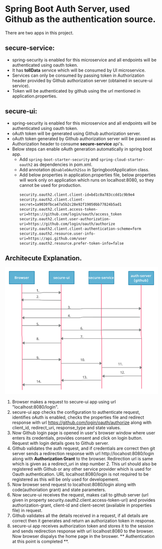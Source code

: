 # Spring Boot Auth Server, used Github as the authentication source.

There are two apps in this project.

## secure-service:
- spring-security is enabled for this microservice and all endpoints will be authenticated using oauth token.
- It has **tollData** service which will be consumed by UI microservice.
- Services can only be consumed by passing token in Authorization header provided by Github authorization server (obtained in secure-ui service).
- Token will be authenticated by github using the url mentioned in application.properties.

## secure-ui:
- spring-security is enabled for this microservice and all endpoints will be authenticated using oauth token.
- oAuth token will be generated using Github authorization server.
- oAuth token generated by Github authorization server will be passed as Authorization header to consume **secure-service** api's.
- Below steps can enable oAuth generation automatically in spring boot app.
  - Add ```spring-boot-starter-security``` and ```spring-cloud-starter-oauth2``` as dependencies in pom.xml.
  - Add annotation ```@EnableOAuth2Sso``` in SpringbootApplication class.
  - Add below properties in application.properties file, below properties will work only on application which runs on localhost:8080, so they cannot be used for production.
    ```
    security.oauth2.client.client-id=bd1c0a783ccdd1c9b9e4
    security.oauth2.client.client-secret=1a9030fbca47a5b2c28e92f19050bb77824b5ad1
    security.oauth2.client.access-token-uri=https://github.com/login/oauth/access_token
    security.oauth2.client.user-authorization-uri=https://github.com/login/oauth/authorize
    security.oauth2.client.client-authentication-scheme=form
    security.oauth2.resource.user-info-uri=https://api.github.com/user
    security.oauth2.resource.prefer-token-info=false
    ```
    
## Architecute Explanation.

![auth-architecure](auth.png)
   
1. Browser makes a request to secure-ui app using url "localhost:8080/login".
2. secure-ui app checks the configuration to authenticate request, identifies oAuth is enabled, checks the properties file and redirect response with url https://github.com/login/oauth/authorize along with client_id, redirect_uri, response_type and state values.
3. Now Github login page is opened in user's browser window where user enters its credentials, provides consent and click on login button. Request with login details goes to Github server.
4. Github validates the auth request, and if credentials are correct then git server sends a redirection response with url http://locahost:8080/login along with  **Authorization Grant** to the browser. Redirection url is same which is given as a redirect_uri in step number 2. This url should also be registered with Github or any other service provider which is used for Oauth authentication. URL localhost:8080/login is not required to be registered as this will be only used for developement.
5. Now browser send request to localhost:8080/login along with code(authoriation grant) and state parameters.
6. Now secure-ui receives the request, makes call to github server (url given in property security.oauth2.client.access-token-uri) and provides authorization-grant, client-id and client-secret (available in properties file) in request.
7. Github validates all the details received in a request, if all details are correct then it generates and return an authorization token in response.
8. secure-ui app receives authorization token and stores it to the session and sends redirection response with url localhost:8080 to the browser. Now browser dispalys the home page in the broswer. ** Authentication at this point is completed **.
